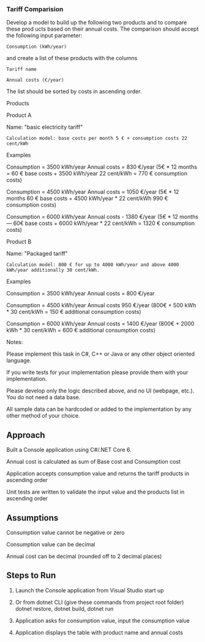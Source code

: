### Tariff Comparision

Develop a model to build up the following two products and to compare these prod ucts based on their annual costs. The comparison should accept the following input parameter:

 	Consumption (kWh/year) 
  
  and create a list of these products with the columns
  
 	Tariff name
  
 	Annual costs (€/year)
  
The list should be sorted by costs in ascending order.

Products  

Product A

Name: "basic electricity tariff"

```
Calculation model: base costs per month 5 € + consumption costs 22 cent/kWh
```

Examples

Consumption = 3500 kWh/year Annual costs = 830 €/year (5€ * 12 months = 60 € base costs + 3500 kWh/year 22 cent/kWh = 770 € consumption costs)
  
Consumption = 4500 kWh/year Annual costs = 1050 €/year (5€ * 12 months 60 € base costs + 4500 kWh/year * 22 cent/kWh 990 € consumption costs) 
 	
Consumption = 6000 kWh/year Annual costs - 1380 €/year (5€ * 12 months — 60€ base costs + 6000 kWh/year * 22 cent/kWh = 1320 € consumption costs)
 
 Product B
 
Name: "Packaged tariff"

```
Calculation model: 800 € for up to 4000 kWh/year and above 4000 kWh/year additionally 30 cent/kWh.
```

Examples

Consumption = 3500 kWh/year Annual costs = 800 €/year
  
Consumption = 4500 kWh/year Annual costs 950 €/year (800€ + 500 kWh * 30 cent/kWh = 150 € additional consumption costs)
  
Consumption = 6000 kWh/year Annual costs = 1400 €/year (800€ + 2000 kWh * 30 cent/kWh = 600 € additional consumption costs)

Notes:

Please implement this task in C#, C++ or Java or any other object oriented language.

If you write tests for your implementation please provide them with your implementation.

Please develop only the logic described above, and no UI (webpage, etc.). You do not need a data base. 

All sample data can be hardcoded or added to the implementation by any other method of your choice.

## Approach

Built a Console application using C#/.NET Core 6. 

Annual cost is calculated as sum of Base cost and Consumption cost

Application accepts consumption value and returns the tariff products in ascending order

Unit tests are written to validate the input value and the products list in ascending order

## Assumptions

Consumption value cannot be negative or zero

Consumption value can be decimal 

Annual cost can be decimal (rounded off to 2 decimal places)

## Steps to Run

1. Launch the Console application from Visual Studio start up 

2. Or from dotnet CLI (give these commands from project root folder) dotnet restore, dotnet build, dotnet run

3. Application asks for consumption value, input the consumption value

4. Application displays the table with product name and annual costs

